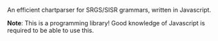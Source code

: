 An efficient chartparser for SRGS/SISR grammars, written in Javascript.

**Note**: This is a programming library! Good knowledge of Javascript is required to be able to use this.